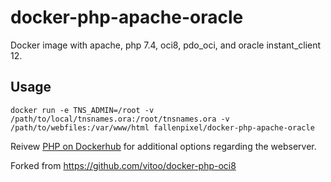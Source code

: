 # docker-php-apache-oracle

Docker image with apache, php 7.4, oci8, pdo_oci, and oracle instant_client 12.

## Usage
``` 
docker run -e TNS_ADMIN=/root -v /path/to/local/tnsnames.ora:/root/tnsnames.ora -v /path/to/webfiles:/var/www/html fallenpixel/docker-php-apache-oracle 
```
Reivew [PHP on Dockerhub](https://hub.docker.com/_/php) for additional options regarding the webserver.

Forked from https://github.com/vitoo/docker-php-oci8
